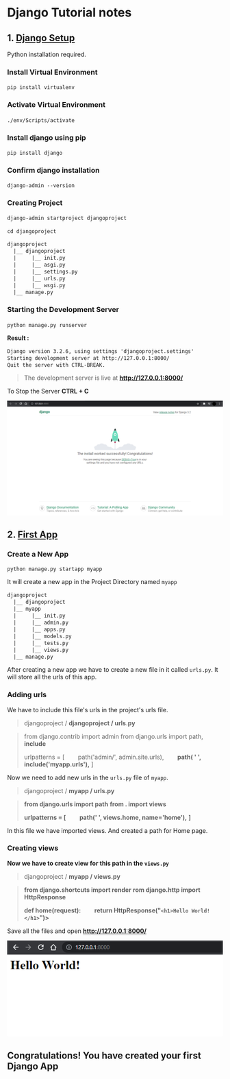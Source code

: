 # Django Tutorial notes 

## 1. [Django Setup]()
Python installation required.
### Install Virtual Environment
  `pip install virtualenv`
  
### Activate Virtual Environment
  `./env/Scripts/activate`

### Install django using pip
  `pip install django`

### Confirm django installation
  `django-admin --version`

### Creating Project
`django-admin startproject djangoproject`

`cd djangoproject`

```
djangoproject
  |__ djangoproject
  |     |__ init.py
  |     |__ asgi.py
  |     |__ settings.py
  |     |__ urls.py
  |     |__ wsgi.py
  |__ manage.py
```

### Starting the Development Server
`python manage.py runserver`

**Result :**

```
Django version 3.2.6, using settings 'djangoproject.settings'
Starting development server at http://127.0.0.1:8000/        
Quit the server with CTRL-BREAK.
```

> The development server is live at 
**http://127.0.0.1:8000/**

To Stop the Server
 **CTRL + C** 

![Django Successful](./images/django-successful.png)


## 2. [First App]()

### Create a New App
```
python manage.py startapp myapp
```
It will create a new app in the Project Directory named `myapp`

```
djangoproject
  |__ djangoproject
  |__ myapp
  |     |__ init.py
  |     |__ admin.py
  |     |__ apps.py
  |     |__ models.py
  |     |__ tests.py
  |     |__ views.py
  |__ manage.py
```
After creating a new app we have to create a new file in it called `urls.py`. It will store all the urls of this app.

### Adding urls
We have to include this file's urls in the project's urls file.

> djangoproject / **djangoproject / urls.py**

> from django.contrib import admin
> from django.urls import path,  **include**
> 
> urlpatterns = [
>     &nbsp;&nbsp;&nbsp;&nbsp;&nbsp;&nbsp; path('admin/', admin.site.urls),
>     &nbsp;&nbsp;&nbsp;&nbsp;&nbsp;&nbsp; **path( ' ', include('myapp.urls'),**
> ]

Now we need to add new urls in the `urls.py` file of `myapp`.

> djangoproject / **myapp / urls.py**

> **from django.urls import path**
> **from . import views**
> 
> **urlpatterns = [**
>   &nbsp;&nbsp;&nbsp;&nbsp;&nbsp;&nbsp;  **path(' ', views.home, name='home'),**
> **]**

In this file we have imported views.
And created a path for Home page.

### Creating views

**Now we have to create view for this path in the `views.py`**

> djangoproject / **myapp / views.py**

> **from django.shortcuts import render**
> **rom django.http import HttpResponse**
> 
> **def home(request):**
>   &nbsp;&nbsp;&nbsp;&nbsp;&nbsp;&nbsp;    **return HttpResponse("`<h1>Hello World!</h1>`")>** 

Save all the files and open **http://127.0.0.1:8000/**

![First-App](images/first-app.png)

## **Congratulations! You have created your first Django App**